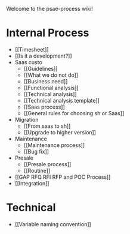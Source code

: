 Welcome to the psae-process wiki!

# Internal Process
* [[Timesheet]]
* [[Is it a development?]]
* Saas custo
    * [[Guidelines]]
    * [[What we do not do]]
    * [[Business need]]
    * [[Functional analysis]]
    * [[Technical analysis]]
    * [[Technical analysis template]]
    * [[Saas process]]
    * [[General rules for choosing sh or Saas]]
* Migration
    * [[From saas to sh]]
    * [[Upgrade to higher version]]
* Maintenance
    * [[Maintenance process]]
    * [[Bug fix]]
* Presale
    * [[Presale process]]
    * [[Routine]]
* [[GAP RFQ RFI RFP and POC Process]]
* [[Integration]]
# Technical
* [[Variable naming convention]]